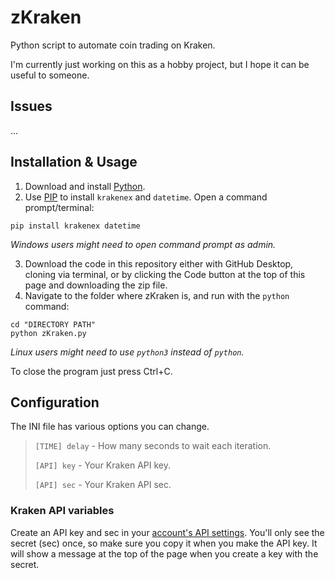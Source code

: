 # zKraken
 Python script to automate coin trading on Kraken. 
 
 I'm currently just working on this as a hobby project, but I hope it can be useful to someone.
 
## Issues
 ...

## Installation & Usage
 1. Download and install [Python](https://www.python.org/downloads/).
 2. Use [PIP](https://pip.pypa.io/en/stable/installation/#get-pip-py) to install `krakenex` and `datetime`. Open a command prompt/terminal:
```
pip install krakenex datetime
```
*Windows users might need to open command prompt as admin.*

 3. Download the code in this repository either with GitHub Desktop, cloning via terminal, or by clicking the Code button at the top of this page and downloading the zip file.
 4. Navigate to the folder where zKraken is, and run with the `python` command:
```
cd "DIRECTORY PATH"
python zKraken.py
```
*Linux users might need to use `python3` instead of `python`.*
 
 To close the program just press Ctrl+C.

## Configuration
 The INI file has various options you can change.
 
 > `[TIME] delay` - How many seconds to wait each iteration.
 > 
 > `[API] key` - Your Kraken API key.
 > 
 > `[API] sec` - Your Kraken API sec.
 > 

### Kraken API variables
 Create an API key and sec in your [account's API settings](https://www.kraken.com/u/security/api). You'll only see the secret (sec) once, so make sure you copy it when you make the API key. It will show a message at the top of the page when you create a key with the secret.
